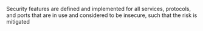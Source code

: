 Security features are defined and implemented for all services, protocols, and ports that are in use and considered to be insecure, such that the risk is mitigated